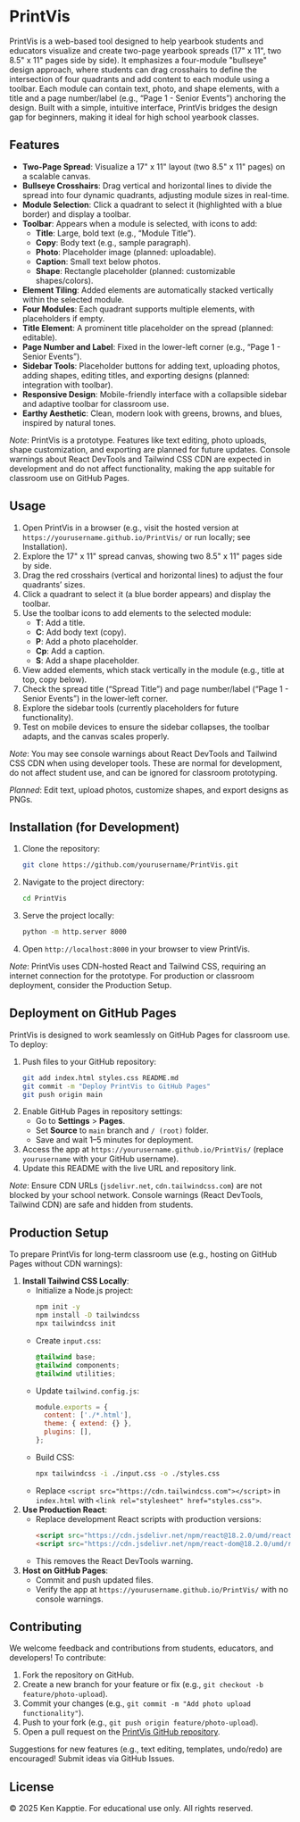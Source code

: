 # PrintVis

PrintVis is a web-based tool designed to help yearbook students and educators visualize and create two-page yearbook spreads (17" x 11", two 8.5" x 11" pages side by side). It emphasizes a four-module "bullseye" design approach, where students can drag crosshairs to define the intersection of four quadrants and add content to each module using a toolbar. Each module can contain text, photo, and shape elements, with a title and a page number/label (e.g., “Page 1 - Senior Events”) anchoring the design. Built with a simple, intuitive interface, PrintVis bridges the design gap for beginners, making it ideal for high school yearbook classes.

## Features
- **Two-Page Spread**: Visualize a 17" x 11" layout (two 8.5" x 11" pages) on a scalable canvas.
- **Bullseye Crosshairs**: Drag vertical and horizontal lines to divide the spread into four dynamic quadrants, adjusting module sizes in real-time.
- **Module Selection**: Click a quadrant to select it (highlighted with a blue border) and display a toolbar.
- **Toolbar**: Appears when a module is selected, with icons to add:
  - **Title**: Large, bold text (e.g., “Module Title”).
  - **Copy**: Body text (e.g., sample paragraph).
  - **Photo**: Placeholder image (planned: uploadable).
  - **Caption**: Small text below photos.
  - **Shape**: Rectangle placeholder (planned: customizable shapes/colors).
- **Element Tiling**: Added elements are automatically stacked vertically within the selected module.
- **Four Modules**: Each quadrant supports multiple elements, with placeholders if empty.
- **Title Element**: A prominent title placeholder on the spread (planned: editable).
- **Page Number and Label**: Fixed in the lower-left corner (e.g., “Page 1 - Senior Events”).
- **Sidebar Tools**: Placeholder buttons for adding text, uploading photos, adding shapes, editing titles, and exporting designs (planned: integration with toolbar).
- **Responsive Design**: Mobile-friendly interface with a collapsible sidebar and adaptive toolbar for classroom use.
- **Earthy Aesthetic**: Clean, modern look with greens, browns, and blues, inspired by natural tones.

*Note*: PrintVis is a prototype. Features like text editing, photo uploads, shape customization, and exporting are planned for future updates. Console warnings about React DevTools and Tailwind CSS CDN are expected in development and do not affect functionality, making the app suitable for classroom use on GitHub Pages.

## Usage
1. Open PrintVis in a browser (e.g., visit the hosted version at `https://yourusername.github.io/PrintVis/` or run locally; see Installation).
2. Explore the 17" x 11" spread canvas, showing two 8.5" x 11" pages side by side.
3. Drag the red crosshairs (vertical and horizontal lines) to adjust the four quadrants’ sizes.
4. Click a quadrant to select it (a blue border appears) and display the toolbar.
5. Use the toolbar icons to add elements to the selected module:
   - **T**: Add a title.
   - **C**: Add body text (copy).
   - **P**: Add a photo placeholder.
   - **Cp**: Add a caption.
   - **S**: Add a shape placeholder.
6. View added elements, which stack vertically in the module (e.g., title at top, copy below).
7. Check the spread title (“Spread Title”) and page number/label (“Page 1 - Senior Events”) in the lower-left corner.
8. Explore the sidebar tools (currently placeholders for future functionality).
9. Test on mobile devices to ensure the sidebar collapses, the toolbar adapts, and the canvas scales properly.

*Note*: You may see console warnings about React DevTools and Tailwind CSS CDN when using developer tools. These are normal for development, do not affect student use, and can be ignored for classroom prototyping.

*Planned*: Edit text, upload photos, customize shapes, and export designs as PNGs.

## Installation (for Development)
1. Clone the repository:
   ```bash
   git clone https://github.com/yourusername/PrintVis.git
   ```
2. Navigate to the project directory:
   ```bash
   cd PrintVis
   ```
3. Serve the project locally:
   ```bash
   python -m http.server 8000
   ```
4. Open `http://localhost:8000` in your browser to view PrintVis.

*Note*: PrintVis uses CDN-hosted React and Tailwind CSS, requiring an internet connection for the prototype. For production or classroom deployment, consider the Production Setup.

## Deployment on GitHub Pages
PrintVis is designed to work seamlessly on GitHub Pages for classroom use. To deploy:
1. Push files to your GitHub repository:
   ```bash
   git add index.html styles.css README.md
   git commit -m "Deploy PrintVis to GitHub Pages"
   git push origin main
   ```
2. Enable GitHub Pages in repository settings:
   - Go to **Settings** > **Pages**.
   - Set **Source** to `main` branch and `/ (root)` folder.
   - Save and wait 1–5 minutes for deployment.
3. Access the app at `https://yourusername.github.io/PrintVis/` (replace `yourusername` with your GitHub username).
4. Update this README with the live URL and repository link.

*Note*: Ensure CDN URLs (`jsdelivr.net`, `cdn.tailwindcss.com`) are not blocked by your school network. Console warnings (React DevTools, Tailwind CDN) are safe and hidden from students.

## Production Setup
To prepare PrintVis for long-term classroom use (e.g., hosting on GitHub Pages without CDN warnings):
1. **Install Tailwind CSS Locally**:
   - Initialize a Node.js project:
     ```bash
     npm init -y
     npm install -D tailwindcss
     npx tailwindcss init
     ```
   - Create `input.css`:
     ```css
     @tailwind base;
     @tailwind components;
     @tailwind utilities;
     ```
   - Update `tailwind.config.js`:
     ```js
     module.exports = {
       content: ['./*.html'],
       theme: { extend: {} },
       plugins: [],
     };
     ```
   - Build CSS:
     ```bash
     npx tailwindcss -i ./input.css -o ./styles.css
     ```
   - Replace `<script src="https://cdn.tailwindcss.com"></script>` in `index.html` with `<link rel="stylesheet" href="styles.css">`.
2. **Use Production React**:
   - Replace development React scripts with production versions:
     ```html
     <script src="https://cdn.jsdelivr.net/npm/react@18.2.0/umd/react.production.min.js"></script>
     <script src="https://cdn.jsdelivr.net/npm/react-dom@18.2.0/umd/react-dom.production.min.js"></script>
     ```
   - This removes the React DevTools warning.
3. **Host on GitHub Pages**:
   - Commit and push updated files.
   - Verify the app at `https://yourusername.github.io/PrintVis/` with no console warnings.

## Contributing
We welcome feedback and contributions from students, educators, and developers! To contribute:
1. Fork the repository on GitHub.
2. Create a new branch for your feature or fix (e.g., `git checkout -b feature/photo-upload`).
3. Commit your changes (e.g., `git commit -m "Add photo upload functionality"`).
4. Push to your fork (e.g., `git push origin feature/photo-upload`).
5. Open a pull request on the [PrintVis GitHub repository](https://github.com/yourusername/PrintVis).

Suggestions for new features (e.g., text editing, templates, undo/redo) are encouraged! Submit ideas via GitHub Issues.

## License
© 2025 Ken Kapptie. For educational use only. All rights reserved.